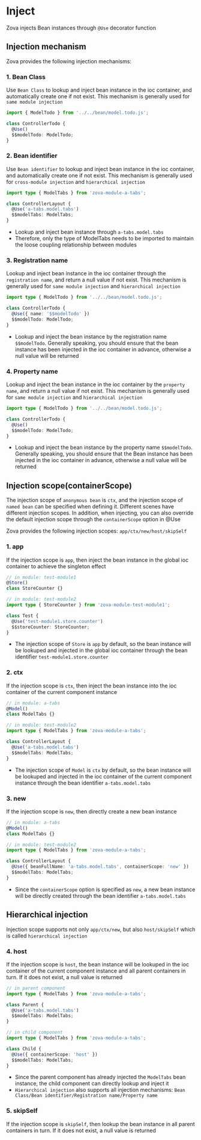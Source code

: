 # Inject

Zova injects Bean instances through `@Use` decorator function

## Injection mechanism

Zova provides the following injection mechanisms:

### 1. Bean Class

Use `Bean Class` to lookup and inject bean instance in the ioc container, and automatically create one if not exist. This mechanism is generally used for `same module injection`

```typescript
import { ModelTodo } from '../../bean/model.todo.js';

class ControllerTodo {
  @Use()
  $$modelTodo: ModelTodo;
}
```

### 2. Bean identifier

Use `Bean identifier` to lookup and inject bean instance in the ioc container, and automatically create one if not exist. This mechanism is generally used for `cross-module injection` and `hierarchical injection`

```typescript
import type { ModelTabs } from 'zova-module-a-tabs';

class ControllerLayout {
  @Use('a-tabs.model.tabs')
  $$modelTabs: ModelTabs;
}
```

- Lookup and inject bean instance through `a-tabs.model.tabs`
- Therefore, only the type of ModelTabs needs to be imported to maintain the loose coupling relationship between modules

### 3. Registration name

Lookup and inject bean instance in the ioc container through the `registration name`, and return a null value if not exist. This mechanism is generally used for `same module injection` and `hierarchical injection`

```typescript
import type { ModelTodo } from '../../bean/model.todo.js';

class ControllerTodo {
  @Use({ name: '$$modelTodo' })
  $$modelTodo: ModelTodo;
}
```

- Lookup and inject the bean instance by the registration name `$$modelTodo`. Generally speaking, you should ensure that the bean instance has been injected in the ioc container in advance, otherwise a null value will be returned

### 4. Property name

Lookup and inject the bean instance in the ioc container by the `property name`, and return a null value if not exist. This mechanism is generally used for `same module injection` and `hierarchical injection`

```typescript
import type { ModelTodo } from '../../bean/model.todo.js';

class ControllerTodo {
  @Use()
  $$modelTodo: ModelTodo;
}
```

- Lookup and inject the bean instance by the property name `$$modelTodo`. Generally speaking, you should ensure that the Bean instance has been injected in the ioc container in advance, otherwise a null value will be returned

## Injection scope(containerScope)

The injection scope of `anonymous bean` is `ctx`, and the injection scope of `named bean` can be specified when defining it. Different scenes have different injection scopes. In addition, when injecting, you can also override the default injection scope through the `containerScope` option in @Use

Zova provides the following injection scopes: `app/ctx/new/host/skipSelf`

### 1. app

If the injection scope is `app`, then inject the bean instance in the global ioc container to achieve the singleton effect

```typescript
// in module: test-module1
@Store()
class StoreCounter {}
```

```typescript
// in module: test-module2
import type { StoreCounter } from 'zova-module-test-module1';

class Test {
  @Use('test-module1.store.counter')
  $$storeCounter: StoreCounter;
}
```

- The injection scope of `Store` is `app` by default, so the bean instance will be lookuped and injected in the global ioc container through the bean identifier `test-module1.store.counter`

### 2. ctx

If the injection scope is `ctx`, then inject the bean instance into the ioc container of the current component instance

```typescript
// in module: a-tabs
@Model()
class ModelTabs {}
```

```typescript
// in module: test-module2
import type { ModelTabs } from 'zova-module-a-tabs';

class ControllerLayout {
  @Use('a-tabs.model.tabs')
  $$modelTabs: ModelTabs;
}
```

- The injection scope of `Model` is `ctx` by default, so the bean instance will be lookuped and injected in the ioc container of the current component instance through the bean identifier `a-tabs.model.tabs`

### 3. new

If the injection scope is `new`, then directly create a new bean instance

```typescript
// in module: a-tabs
@Model()
class ModelTabs {}
```

```typescript
// in module: test-module2
import type { ModelTabs } from 'zova-module-a-tabs';

class ControllerLayout {
  @Use({ beanFullName: 'a-tabs.model.tabs', containerScope: 'new' })
  $$modelTabs: ModelTabs;
}
```

- Since the `containerScope` option is specified as `new`, a new bean instance will be directly created through the bean identifier `a-tabs.model.tabs`

## Hierarchical injection

Injection scope supports not only `app/ctx/new`, but also `host/skipSelf` which is called `hierarchical injection`

### 4. host

If the injection scope is `host`, the bean instance will be lookuped in the ioc container of the current component instance and all parent containers in turn. If it does not exist, a null value is returned

```typescript
// in parent component
import type { ModelTabs } from 'zova-module-a-tabs';

class Parent {
  @Use('a-tabs.model.tabs')
  $$modelTabs: ModelTabs;
}
```

```typescript
// in child component
import type { ModelTabs } from 'zova-module-a-tabs';

class Child {
  @Use({ containerScope: 'host' })
  $$modelTabs: ModelTabs;
}
```

- Since the parent component has already injected the `ModelTabs` bean instance, the child component can directly lookup and inject it
- `Hierarchical injection` also supports all injection mechanisms: `Bean Class/Bean identifier/Registration name/Property name`

### 5. skipSelf

If the injection scope is `skipSelf`, then lookup the bean instance in all parent containers in turn. If it does not exist, a null value is returned
